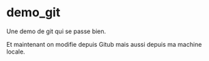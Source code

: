 # demo_git
Une demo de git qui se passe bien.

Et maintenant on modifie depuis Gitub
mais aussi depuis ma machine locale.

